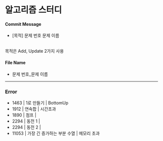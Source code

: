 # 알고리즘 스터디

#### Commit Message
+ [목적] 문제 번호 문제 이름

<br>목적은 Add, Update 2가지 사용

#### File Name
+ 문제 번호_문제 이름

-----------
### Error
+ 1463 | 1로 만들기 | BottomUp
+ 1912 | 연속합 | 시간초과
+ 1890 | 점프 | 
+ 2294 | 동전 1 | 
+ 2294 | 동전 2 | 
+ 11053 | 가장 긴 증가하는 부분 수열 | 메모리 초과
